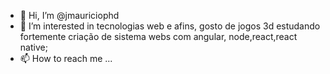 - 👋 Hi, I’m @jmauriciophd
- 👀 I’m interested in tecnologias web e afins, gosto de jogos 3d estudando fortemente criação de sistema webs com angular, node,react,react native;
- 📫 How to reach me ...

<!---
jmauriciophd/jmauriciophd is a ✨ special ✨ repository because its `README.md` (this file) appears on your GitHub profile.
Mauricio Gomes web designer pleno 

Ele é um profissional na área de criação e desenvolvimento de projetos web, com vasta experiência em design e programação utilizando tecnologias como PHP, javaScript e Css3.

Formado em Sistema de Informação, tem se dedicado ao universo digital, sempre em busca de novos desafios e aprendizados. 

Sua paixão pela tecnologia o levou a desenvolver habilidades em diversas áreas, como UX/UI, SEO e marketing digital, edição de vídeos e programação em PHP, Java, JavaScript.
--->

